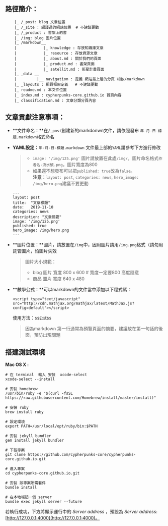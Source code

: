 ## 路徑簡介：

```
    |_ /_post: blog 文章位置
    |_ /_site : 編譯過的網站位置  # 不建議更動
    |_ /_product : 書架上的書
    |_ /img: blog 圖片位置
    |_ /markdown__
    |            |_ knowledge : 存放知識庫文章
    |            |_ resource : 存放資源文章
    |            |_ about.md : 關於我們的頁面
    |            |_ product.md : 書架頁面
    |            |_ satellit.md : 衛星計畫頁面		   
    |_ _data __    
    |         |__ navigation : 定義 網站最上層的分頁 相依/markdown    
    |_ _layouts : 網頁框架定義   # 不建議更動   
    |_ readme.md : 本文件位置    
    |_ index.md : cypherpunks-core.github.io 首頁內容
    |_ classification.md : 文章分類分頁內容
```

## 文章貢獻注意事項：
* **文件命名：**在`/_post`創建新的markdonwn文件，請依照發布 `年-月-日-標題.markdown`格式命名
* **YAML設定：**`年-月-日-標題.markdown` 文件最上部的`YAML`請參考下方進行修改
	> * `image: '/img/125.png'` 圖片請放置在此處`/img/`，圖片命名格式`作者名-流水號.png`，圖片寬度為800
	> * 如果還不想發布可以把`published: true`改為`false`。  
	> **注意：**`layout: post`, `categories: news`, `hero_image: /img/hero.png`建議不要更動

	```
	---
	layout: post
	title:  "文章標題"
	date:   2019-11-10
	categories: news
	description: "文章摘要"
	image: '/img/125.png'
	published: true
	hero_image: /img/hero.png
	---
	```

* **圖片位置：**圖片，請放置在`/img`中，因用圖片請用`/img.png`格式（請勿用託管圖片，怕圖片失效

	> 圖片大小規範：
	> * blog 圖片 寬度 800 x 600  # 寬度一定要800 高度隨意
	> * 商品  圖片 寬度 640 x 480
* **數學公式：**可以markdown的文件當中添加以下程式碼：
  ```
  <script type="text/javascript" src="http://cdn.mathjax.org/mathjax/latest/MathJax.js?config=default"></script>
  ```
  使用方法：`$$公式$$`
  > 因為markdown 第一行通常為預覽頁面的摘要，建議放在第一句話的後面，預防出現問題

## 搭建測試環境

**Mac OS X :**
```
# 在 terminal  輸入 安裝  xcode-select
xcode-select --install

# 安裝 homebrew
/usr/bin/ruby -e "$(curl -fsSL https://raw.githubusercontent.com/Homebrew/install/master/install)"

# 安裝 ruby
brew install ruby

# 設定環境
export PATH=/usr/local/opt/ruby/bin:$PATH

# 安裝 jekyll bundler
gem install jekyll bundler

# 下載專案
git clone https://github.com/cypherpunks-core/cypherpunks-core.github.io.git

# 進入專案
cd cypherpunks-core.github.io.git

# 安裝 該專案所需套件
bundle install

# 在本地端起一個 server 
bundle exec jekyll server --future
```

若執行成功，下方將顯示運行中的 _Server address_ ，預設為 _Server address_: [http://127.0.0.1:4000](http://127.0.0.1:4000)。